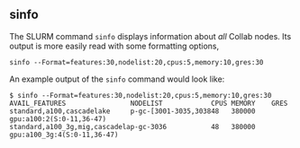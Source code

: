 ## sinfo

The SLURM command `sinfo` displays information about *all* Collab nodes.
Its output is more easily read with some formatting options,

```
sinfo --Format=features:30,nodelist:20,cpus:5,memory:10,gres:30
```

An example output of the `sinfo` command would look like:
```
$ sinfo --Format=features:30,nodelist:20,cpus:5,memory:10,gres:30
AVAIL_FEATURES                NODELIST            CPUS MEMORY    GRES
standard,a100,cascadelake     p-gc-[3001-3035,303848   380000    gpu:a100:2(S:0-11,36-47)
standard,a100_3g,mig,cascadelap-gc-3036           48   380000    gpu:a100_3g:4(S:0-11,36-47)
```
